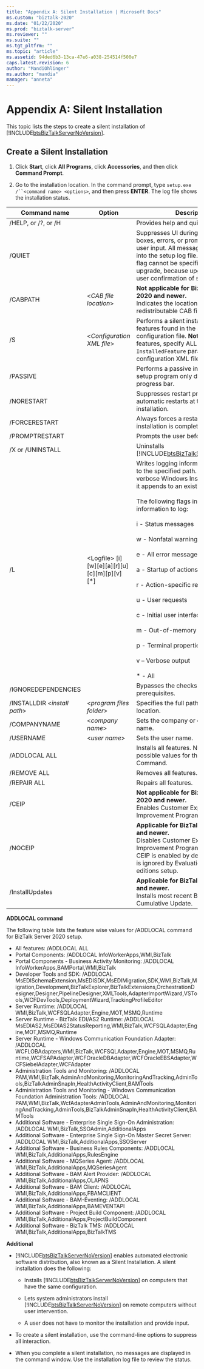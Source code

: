```yaml
---
title: "Appendix A: Silent Installation | Microsoft Docs"
ms.custom: "biztalk-2020"
ms.date: "01/22/2020"
ms.prod: "biztalk-server"
ms.reviewer: ""
ms.suite: ""
ms.tgt_pltfrm: ""
ms.topic: "article"
ms.assetid: 94ded6b3-13ca-47e6-a038-254514f500e7
caps.latest.revision: 6
author: "MandiOhlinger"
ms.author: "mandia"
manager: "anneta"
---
```

# Appendix A: Silent Installation
This topic lists the steps to create a silent installation of [!INCLUDE[btsBizTalkServerNoVersion](../includes/btsbiztalkservernoversion-md.md)].

## Create a Silent Installation

1.  Click **Start**, click **All Programs**, click **Accessories**, and then click **Command Prompt**.

2.  Go to the installation location. In the command prompt, type `setup.exe /``<command name> <options>`, and then press **ENTER**. The log file shows the installation status.

|                                                                                                                                                                                                                                  Command name                                                                                                                                                                                                                                   |                     Option                     |                                                                                                                                                                                                                                                                                                Description                                                                                                                                                                                                                                                                                                 |
|---------------------------------------------------------------------------------------------------------------------------------------------------------------------------------------------------------------------------------------------------------------------------------------------------------------------------------------------------------------------------------------------------------------------------------------------------------------------------------|------------------------------------------------|------------------------------------------------------------------------------------------------------------------------------------------------------------------------------------------------------------------------------------------------------------------------------------------------------------------------------------------------------------------------------------------------------------------------------------------------------------------------------------------------------------------------------------------------------------------------------------------------------------|
|                                                                                                                                                                                                                               /HELP, or /?, or /H                                                                                                                                                                                                                               |                                                |                                                                                                                                                                                                                                                                                     Provides help and quick reference.                                                                                                                                                                                                                                                                                     |
|                                                                                                                                                                                                                                     /QUIET                                                                                                                                                                                                                                      |                                                |                                                                                                                                                                  Suppresses UI during setup – all dialog boxes, errors, or prompts requiring user input. All messages are entered into the setup log file. **Note:**  The Quiet flag cannot be specified for an upgrade, because upgrade requires user confirmation of selected options.                                                                                                                                                                   |
|                                                                                                                                                                                                                                    /CABPATH                                                                                                                                                                                                                                     |            \<*CAB file location*\>             |                                                                                                                                                                                                                                                                          **Not applicable for BizTalk Server 2020 and newer.**<br />Indicates the location of the redistributable CAB file.                                                                                                                                                                                                                                                                           |
|                                                                                                                                                                                                                                       /S                                                                                                                                                                                                                                        |          \<*Configuration XML file*\>          |                                                                                                                                                                                                 Performs a silent installation of features found in the specified configuration file. **Note:**  To install all features, specify ALL for the `InstalledFeature` parameter of the configuration XML file.                                                                                                                                                                                                  |
|                                                                                                                                                                                                                                    /PASSIVE                                                                                                                                                                                                                                     |                                                |                                                                                                                                                                                                                                                             Performs a passive installation. The setup program only displays the progress bar.                                                                                                                                                                                                                                                             |
|                                                                                                                                                                                                                                   /NORESTART                                                                                                                                                                                                                                    |                                                |                                                                                                                                                                                                                                                             Suppresses restart prompts and automatic restarts at the end of the installation.                                                                                                                                                                                                                                                              |
|                                                                                                                                                                                                                                  /FORCERESTART                                                                                                                                                                                                                                  |                                                |                                                                                                                                                                                                                                                                        Always forces a restart after the installation is complete.                                                                                                                                                                                                                                                                         |
|                                                                                                                                                                                                                                 /PROMPTRESTART                                                                                                                                                                                                                                  |                                                |                                                                                                                                                                                                                                                                                    Prompts the user before restarting.                                                                                                                                                                                                                                                                                     |
|                                                                                                                                                                                                                                /X or /UNINSTALL                                                                                                                                                                                                                                 |                                                |                                                                                                                                                                                                                                                       Uninstalls [!INCLUDE[btsBizTalkServerNoVersion](../includes/btsbiztalkservernoversion-md.md)].                                                                                                                                                                                                                                                       |
|                                                                                                                                                                                                                                       /L                                                                                                                                                                                                                                        | \<Logfile\> [i][w][e][a][r][u][c][m][p][v][\*] | Writes logging information to a log file to the specified path. Always uses verbose Windows Installer logging and it appends to an existing file.<br /><br /> The following flags indicate which information to log:<br /><br /> i - Status messages<br /><br /> w - Nonfatal warnings<br /><br /> e - All error messages<br /><br /> a - Startup of actions<br /><br /> r - Action-specific records<br /><br /> u - User requests<br /><br /> c - Initial user interface parameters<br /><br /> m - Out-of-memory<br /><br /> p - Terminal properties<br /><br /> v – Verbose output<br /><br /> \* - All |
|                                                                                                                                                                                                                               /IGNOREDEPENDENCIES                                                                                                                                                                                                                               |                                                |                                                                                                                                                                                                                                                                            Bypasses the checks for downloadable prerequisites.                                                                                                                                                                                                                                                                             |
|                                                                                                                                                                                                                         /INSTALLDIR \<*install path*\>                                                                                                                                                                                                                          |           \<*program files folder\>*           |                                                                                                                                                                                                                                                                            Specifies the full path to product install location.                                                                                                                                                                                                                                                                            |
|                                                                                                                                                                                                                                  /COMPANYNAME                                                                                                                                                                                                                                   |               \<*company name*\>               |                                                                                                                                                                                                                                                                                   Sets the company or organization name.                                                                                                                                                                                                                                                                                   |
|                                                                                                                                                                                                                                    /USERNAME                                                                                                                                                                                                                                    |                \<*user name*\>                 |                                                                                                                                                                                                                                                                                            Sets the user name.                                                                                                                                                                                                                                                                                             |
|                                                                                                                                                                                                                                  /ADDLOCAL ALL                                                                                                                                                                                                                                  |                                                |                                                                                                                                                                                                                   Installs all features. Next section lists possible values for the ADDLOCAL Command.                                                                                                                                                                                                                   |
|                                                                                                                                                                                                                                   /REMOVE ALL                                                                                                                                                                                                                                   |                                                |                                                                                                                                                                                                                                                                                           Removes all features.                                                                                                                                                                                                                                                                                            |
|                                                                                                                                                                                                                                   /REPAIR ALL                                                                                                                                                                                                                                   |                                                |                                                                                                                                                                                                                                                                                           Repairs all features.                                                                                                                                                                                                                                                                                            |
|                                                                                                                                                                                                                                      /CEIP                                                                                                                                                                                                                                      |                                                |                                                                                                                                                                                                             **Not applicable for BizTalk Server 2020 and newer.**<br />Enables Customer Experience Improvement Program (CEIP)                                                                                                                                                                                                                                                                           |
|                                                                                                                                                                                                                                      /NOCEIP                                                                                                                                                                                                                                      |                                                |                                                                                                                                                                                                             **Applicable for BizTalk Server 2020 and newer.**<br />Disables Customer Experience Improvement Program (CEIP)<br />CEIP is enabled by default. This option is ignored by Evaluation and Developer editions setup.                                                                                                                                                                                                                                                                           |
|                                                                                                                                                                                                                                      /InstallUpdates                                                                                                                                                                                                                                      |                                                |                                                                                                                                                                                                             **Applicable for BizTalk Server 2020 and newer.**<br />Installs most recent BizTalk Server Cumulative Update.                                                                                         |

**ADDLOCAL command**

The following table lists the feature wise values for /ADDLOCAL command for BizTalk Server 2020 setup.
- All features: /ADDLOCAL ALL 
- Portal Components: /ADDLOCAL InfoWorkerApps,WMI,BizTalk
- Portal Components - Business Activity Monitoring: /ADDLOCAL InfoWorkerApps,BAMPortal,WMI,BizTalk
- Developer Tools and SDK: /ADDLOCAL MsEDISchemaExtension,MsEDISDK,MsEDIMigration,SDK,WMI,BizTalk,Migration,Development,BizTalkExplorer,BizTalkExtensions,OrchestrationDesigner,Designer,PipelineDesigner,XMLTools,AdapterImportWizard,VSTools,WCFDevTools,DeploymentWizard,TrackingProfileEditor
- Server Runtime: /ADDLOCAL WMI,BizTalk,WCFSQLAdapter,Engine,MOT,MSMQ,Runtime
- Server Runtime - BizTalk EDI/AS2 Runtime: /ADDLOCAL MsEDIAS2,MsEDIAS2StatusReporting,WMI,BizTalk,WCFSQLAdapter,Engine,MOT,MSMQ,Runtime
- Server Runtime - Windows Communication Foundation Adapter: /ADDLOCAL WCFLOBAdapters,WMI,BizTalk,WCFSQLAdapter,Engine,MOT,MSMQ,Runtime,WCFSAPAdapter,WCFOracleDBAdapter,WCFOracleEBSAdapter,WCFSiebelAdapter,WCFAdapter
- Administration Tools and Monitoring: /ADDLOCAL PAM,WMI,BizTalk,AdminAndMonitoring,MonitoringAndTracking,AdminTools,BizTalkAdminSnapIn,HealthActivityClient,BAMTools
- Administration Tools and Monitoring - Windows Communication Foundation Administration Tools: /ADDLOCAL PAM,WMI,BizTalk,WcfAdapterAdminTools,AdminAndMonitoring,MonitoringAndTracking,AdminTools,BizTalkAdminSnapIn,HealthActivityClient,BAMTools
- Additional Software - Enterprise Single Sign-On Administration: /ADDLOCAL WMI,BizTalk,SSOAdmin,AdditionalApps
- Additional Software - Enterprise Single Sign-On Master Secret Server: /ADDLOCAL WMI,BizTalk,AdditionalApps,SSOServer
- Additional Software - Business Rules Components: /ADDLOCAL WMI,BizTalk,AdditionalApps,RulesEngine
- Additional Software - MQSeries Agent: /ADDLOCAL WMI,BizTalk,AdditionalApps,MQSeriesAgent
- Additional Software - BAM Alert Provider: /ADDLOCAL WMI,BizTalk,AdditionalApps,OLAPNS
- Additional Software - BAM Client: /ADDLOCAL WMI,BizTalk,AdditionalApps,FBAMCLIENT
- Additional Software - BAM-Eventing: /ADDLOCAL WMI,BizTalk,AdditionalApps,BAMEVENTAPI
- Additional Software - Project Build Component: /ADDLOCAL WMI,BizTalk,AdditionalApps,ProjectBuildComponent
- Additional Software - BizTalk TMS: /ADDLOCAL WMI,BizTalk,AdditionalApps,BizTalkTMS             

 **Additional**

- [!INCLUDE[btsBizTalkServerNoVersion](../includes/btsbiztalkservernoversion-md.md)] enables automated electronic software distribution, also known as a Silent Installation. A silent installation does the following:

  - Installs [!INCLUDE[btsBizTalkServerNoVersion](../includes/btsbiztalkservernoversion-md.md)] on computers that have the same configuration.

  - Lets system administrators install [!INCLUDE[btsBizTalkServerNoVersion](../includes/btsbiztalkservernoversion-md.md)] on remote computers without user intervention.

  - A user does not have to monitor the installation and provide input.

- To create a silent installation, use the command-line options to suppress all interaction.

- When you complete a silent installation, no messages are displayed in the command window. Use the installation log file to review the status.

